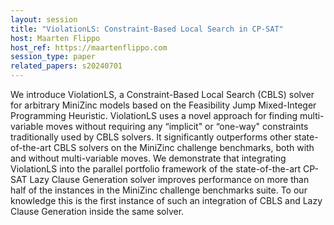 ```yaml
---
layout: session
title: "ViolationLS: Constraint-Based Local Search in CP-SAT"
host: Maarten Flippo
host_ref: https://maartenflippo.com
session_type: paper
related_papers: s20240701
---
```


We introduce ViolationLS, a Constraint-Based Local Search (CBLS) solver for arbitrary MiniZinc models based on the Feasibility Jump Mixed-Integer Programming Heuristic. ViolationLS uses a novel approach for finding multi-variable moves without requiring any “implicit" or “one-way" constraints traditionally used by CBLS solvers. It significantly outperforms other state-of-the-art CBLS solvers on the MiniZinc challenge benchmarks, both with and without multi-variable moves. We demonstrate that integrating ViolationLS into the parallel portfolio framework of the state-of-the-art CP-SAT Lazy Clause Generation solver improves performance on more than half of the instances in the MiniZinc challenge benchmarks suite. To our knowledge this is the first instance of such an integration of CBLS and Lazy Clause Generation inside the same solver.
